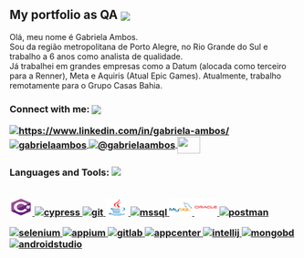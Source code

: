 ## My portfolio as QA <img src="https://emojis.slackmojis.com/emojis/images/1588315024/8823/hyperkitty.gif?1588315024" width="30" align="center">

Olá, meu nome é Gabriela Ambos. <br>
Sou da região metropolitana de Porto Alegre, no Rio Grande do Sul e trabalho a 6 anos como analista de qualidade. <br>
Já trabalhei em grandes empresas como a Datum (alocada como terceiro para a Renner), Meta e Aquiris (Atual Epic Games). Atualmente, trabalho remotamente para o Grupo Casas Bahia.

  
<h3 align="left">Connect with me:  <img src="https://emojis.slackmojis.com/emojis/images/1621024394/39092/cat-roll.gif?1621024394" width="30" align="center" />
</div>

<p align="left">
  <a href="https://linkedin.com/in/gabriela-ambos/" target="blank">
  <img src="https://raw.githubusercontent.com/rahuldkjain/github-profile-readme-generator/master/src/images/icons/Social/linked-in-alt.svg" alt="https://www.linkedin.com/in/gabriela-ambos/" width="40" height="30" align="center" /> </a>
  <a href="https://instagram.com/gabrielaambos" target="blank">
  <img src="https://raw.githubusercontent.com/rahuldkjain/github-profile-readme-generator/master/src/images/icons/Social/instagram.svg" alt="gabrielaambos" width="40" height="30" align="center" /> </a> 
  <a href="https://medium.com/@gabrielaambos" target="blank"><img src="https://raw.githubusercontent.com/rahuldkjain/github-profile-readme-generator/master/src/images/icons/Social/medium.svg" alt="@gabrielaambos" width="40" height="30" align="center" /> </a>
  <a href="mailto:gabrielaambos15@gmail.com">
  <img src="https://img.icons8.com/fluent/48/000000/gmail.png" width="40" height="30" align="center" /> </a>
 </p>

<h3 align="left">Languages and Tools: <img src="https://media.giphy.com/media/mGcNjsfWAjY5AEZNw6/giphy.gif" width="50"/> 
<p align="left">
  <br> 
  <a href="https://www.w3schools.com/cs/" target="_blank"> <img src="https://raw.githubusercontent.com/devicons/devicon/master/icons/csharp/csharp-original.svg" alt="csharp" width="40" height="30" /> </a> 
  <a href="https://www.cypress.io" target="_blank"> <img src="https://raw.githubusercontent.com/simple-icons/simple-icons/6e46ec1fc23b60c8fd0d2f2ff46db82e16dbd75f/icons/cypress.svg" alt="cypress"width="40" height="30" /> </a> 
  <a href="https://git-scm.com/" target="_blank"> <img src="https://www.vectorlogo.zone/logos/git-scm/git-scm-icon.svg" alt="git" width="40" height="30" /> </a> 
  <a href="https://www.java.com" target="_blank"> <img src="https://raw.githubusercontent.com/devicons/devicon/master/icons/java/java-original.svg" alt="java" width="40" height="30" /> </a> 
  <a href="https://www.microsoft.com/en-us/sql-server" target="_blank"> <img src="https://www.svgrepo.com/show/303229/microsoft-sql-server-logo.svg" alt="mssql" width="40" height="30" /> </a> 
  <a href="https://www.mysql.com/" target="_blank"> <img src="https://raw.githubusercontent.com/devicons/devicon/master/icons/mysql/mysql-original-wordmark.svg" alt="mysql" width="40" height="30" /> </a> 
  <a href="https://www.oracle.com/" target="_blank"> <img src="https://raw.githubusercontent.com/devicons/devicon/master/icons/oracle/oracle-original.svg" alt="oracle" width="40" height="30" /> </a> 
  <a href="https://postman.com" target="_blank"> <img src="https://www.vectorlogo.zone/logos/getpostman/getpostman-icon.svg" alt="postman" width="30" height="30" /> </a> </p>
<p align="left">
  <a href="https://www.selenium.dev" target="_blank"><img src="https://raw.githubusercontent.com/detain/svg-logos/780f25886640cef088af994181646db2f6b1a3f8/svg/selenium-logo.svg" alt="selenium" width="40" height="30" /> </a>
<a href="http://appium.io/" target="_blank"><img src="https://raw.githubusercontent.com/leungwensen/svg-icon/b84b3f3a3da329b7c1d02346865f8e98beb05413/dist/svg/logos/appium.svg" alt="appium" width="40" height="30" /> </a>
<a href="https://about.gitlab.com/" target="_blank"><img src="https://www.vectorlogo.zone/logos/gitlab/gitlab-icon.svg" alt="gitlab" width="40" height="30" /> </a>
<a href="https://appcenter.ms/" target="_blank"><img src="https://www.vectorlogo.zone/logos/appcenterms/appcenterms-icon.svg" alt="appcenter" width="40" height="30" /> </a>
<a href="https://www.jetbrains.com/pt-br/idea/" target="_blank"><img src="https://raw.githubusercontent.com/leungwensen/svg-icon/b84b3f3a3da329b7c1d02346865f8e98beb05413/dist/svg/logos/intellij-idea.svg" alt="intellij" width="40" height="30" /> </a>
<a href="https://www.mongodb.com/pt-br/" target="_blank"><img src="https://www.vectorlogo.zone/logos/mongodb/mongodb-icon.svg" alt="mongobd" width="40" height="30" /> </a>
<a href="https://developer.android.com/studio" target="_blank"><img src="https://upload.vectorlogo.zone/logos/android_studio/images/bc43bbac-e239-4ae9-829a-9809e57a8bc0.svg" alt="androidstudio" width="40" height="30" /> </a>





</p>
  
